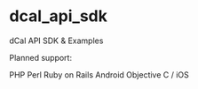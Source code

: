 dcal_api_sdk
============

dCal API SDK &amp; Examples

Planned support:

PHP
Perl
Ruby on Rails
Android
Objective C / iOS
